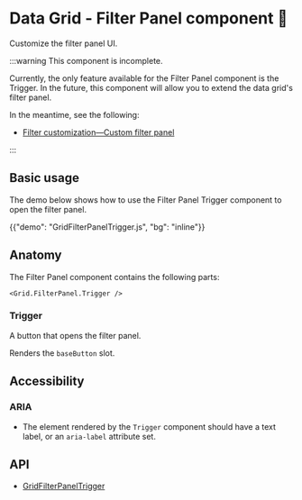 # Data Grid - Filter Panel component 🚧

<p class="description">Customize the filter panel UI.</p>

:::warning
This component is incomplete.

Currently, the only feature available for the Filter Panel component is the Trigger. In the future, this component will allow you to extend the data grid's filter panel.

In the meantime, see the following:

- [Filter customization—Custom filter panel](/x/react-data-grid/filtering/customization/#custom-filter-panel)

:::

## Basic usage

The demo below shows how to use the Filter Panel Trigger component to open the filter panel.

{{"demo": "GridFilterPanelTrigger.js", "bg": "inline"}}

## Anatomy

The Filter Panel component contains the following parts:

```tsx
<Grid.FilterPanel.Trigger />
```

### Trigger

A button that opens the filter panel.

Renders the `baseButton` slot.

## Accessibility

### ARIA

- The element rendered by the `Trigger` component should have a text label, or an `aria-label` attribute set.

## API

- [GridFilterPanelTrigger](/x/api/data-grid/grid-filter-panel-trigger/)
